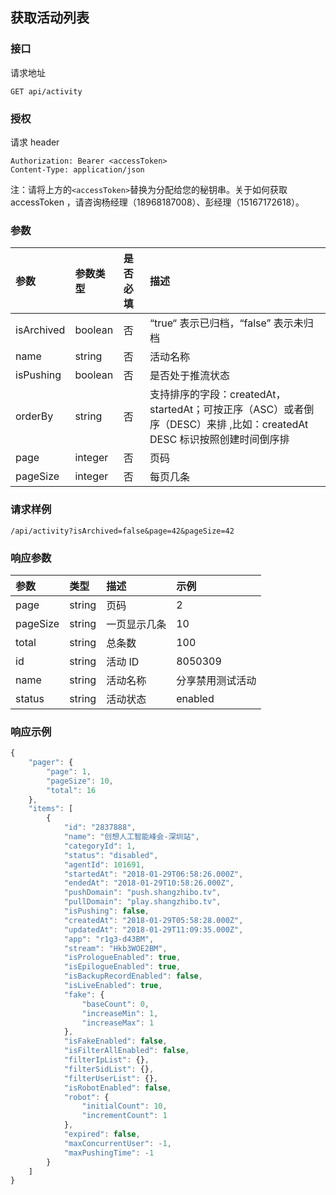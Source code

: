 ## 获取活动列表

### 接口

请求地址

```
GET api/activity
```

### 授权

请求 header

```
Authorization: Bearer <accessToken>
Content-Type: application/json
```

注：请将上方的`<accessToken>`替换为分配给您的秘钥串。关于如何获取 accessToken ，请咨询杨经理（18968187008）、彭经理（15167172618）。

### 参数

| 参数 | 参数类型 | 是否必填 | 描述 |
| :--- | :--- | :--- | :--- |
| isArchived | boolean | 否 | “true“ 表示已归档，“false” 表示未归档 |
| name | string | 否 | 活动名称 |
| isPushing | boolean | 否 | 是否处于推流状态 |
| orderBy | string | 否 | 支持排序的字段：createdAt，startedAt；可按正序（ASC）或者倒序（DESC）来排 ,比如：createdAt DESC 标识按照创建时间倒序排 |
| page | integer | 否 | 页码 |
| pageSize | integer | 否 | 每页几条 |

### 请求样例

```
/api/activity?isArchived=false&page=42&pageSize=42
```

### 响应参数

| 参数 | 类型 | 描述 | 示例 |
| :--- | :--- | :--- | :--- |
| page | string | 页码 | 2 |
| pageSize | string | 一页显示几条 | 10 |
| total | string | 总条数 | 100 |
| id | string | 活动 ID | 8050309 |
| name | string | 活动名称 | 分享禁用测试活动 |
| status | string | 活动状态 | enabled |

### 响应示例

```js
{
    "pager": {
        "page": 1,
        "pageSize": 10,
        "total": 16
    },
    "items": [
        {
            "id": "2837888",
            "name": "创想人工智能峰会-深圳站",
            "categoryId": 1,
            "status": "disabled",
            "agentId": 101691,
            "startedAt": "2018-01-29T06:58:26.000Z",
            "endedAt": "2018-01-29T10:58:26.000Z",
            "pushDomain": "push.shangzhibo.tv",
            "pullDomain": "play.shangzhibo.tv",
            "isPushing": false,
            "createdAt": "2018-01-29T05:58:28.000Z",
            "updatedAt": "2018-01-29T11:09:35.000Z",
            "app": "r1g3-d43BM",
            "stream": "Hkb3WOE2BM",
            "isPrologueEnabled": true,
            "isEpilogueEnabled": true,
            "isBackupRecordEnabled": false,
            "isLiveEnabled": true,
            "fake": {
                "baseCount": 0,
                "increaseMin": 1,
                "increaseMax": 1
            },
            "isFakeEnabled": false,
            "isFilterAllEnabled": false,
            "filterIpList": {},
            "filterSidList": {},
            "filterUserList": {},
            "isRobotEnabled": false,
            "robot": {
                "initialCount": 10,
                "incrementCount": 1
            },
            "expired": false,
            "maxConcurrentUser": -1,
            "maxPushingTime": -1
        }
    ]
}
```



